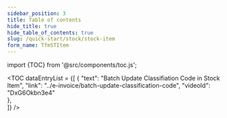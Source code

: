 ```yaml
---
sidebar_position: 3
title: Table of contents
hide_title: true
hide_table_of_contents: true 
slug: /quick-start/stock/stock-item
form_name: TfmSTItem
---
```


import {TOC} from '@src/components/toc.js';

<TOC
dataEntryList = {[
{
  "text": "Batch Update Classifiation Code in Stock Item", 
  "link": "../e-invoice/batch-update-classification-code",
  "videoId": "DxG6Okbn3e4"      
},  
]}
/>
